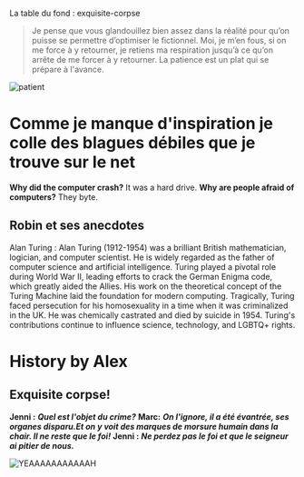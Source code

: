 La table du fond : exquisite-corpse
>Je pense que vous glandouillez bien assez dans la réalité pour qu’on puisse se permettre d’optimiser le fictionnel.
>Moi, je m’en fous, si on me force à y retourner, je retiens ma respiration jusqu’à ce qu’on arrête de me forcer à y retourner.
>La patience est un plat qui se prépare à l'avance.

![patient](http://pecheur.info/wp-content/uploads/2014/01/kaamelott-peche.jpg)
# Comme je manque d'inspiration je colle des blagues débiles que je trouve sur le net

**Why did the computer crash?** It was a hard drive.
**Why are people afraid of computers?** They byte.

## Robin et ses anecdotes 

Alan Turing : Alan Turing (1912-1954) was a brilliant British mathematician, logician, and computer scientist. He is widely regarded as the father of computer science and artificial intelligence. Turing played a pivotal role during World War II, leading efforts to crack the German Enigma code, which greatly aided the Allies. His work on the theoretical concept of the Turing Machine laid the foundation for modern computing. Tragically, Turing faced persecution for his homosexuality in a time when it was criminalized in the UK. He was chemically castrated and died by suicide in 1954. Turing's contributions continue to influence science, technology, and LGBTQ+ rights.

# History by Alex

## Exquisite corpse!

**Jenni :** ***Quel est l'objet du crime?***
**Marc:** ***On l'ignore, il a été évantrée, ses organes disparu.Et on y voit des marques de morsure humain dans la chair. Il ne reste que le foi!***
**Jenni :** ***Ne perdez pas le foi et que le seigneur ai pitier de nous.***



![YEAAAAAAAAAAAH](https://media.tenor.com/n9B1ZA7yuBIAAAAC/orem.gif)
